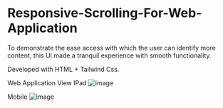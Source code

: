 # Responsive-Scrolling-For-Web-Application

To demonstrate the ease access with which the user can identify more content, this UI made a tranquil experience with smooth functionality.

Developed with  HTML + Tailwind Css.


Web Application View
IPad
![image](https://user-images.githubusercontent.com/85033314/188317131-e2d2c79a-8529-4d29-b4ad-acca1a35c37a.png)

Mobile
![image](https://user-images.githubusercontent.com/85033314/188317225-e4dbf7a2-0a1c-4563-bf13-b14fd04ba7a6.png)
